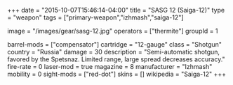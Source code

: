 +++
date = "2015-10-07T15:46:14-04:00"
title = "SASG 12 (Saiga-12)"
type = "weapon"
tags = ["primary-weapon","izhmash","saiga-12"]

image = "/images/gear/sasg-12.jpg"
operators = ["thermite"]
groupId = 1

barrel-mods = ["compensator"]
cartridge = "12-gauge"
class = "Shotgun"
country = "Russia"
damage = 30
description = "Semi-automatic shotgun, favored by the Spetsnaz. Limited range, large spread decreases accuracy."
fire-rate = 0
laser-mod = true
magazine = 8
manufacturer = "Izhmash"
mobility = 0
sight-mods = ["red-dot"]
skins = []
wikipedia = "Saiga-12"
+++

